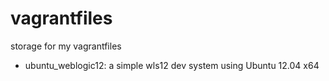 vagrantfiles
============

storage for my vagrantfiles

- ubuntu_weblogic12: a simple wls12 dev system using Ubuntu 12.04 x64
